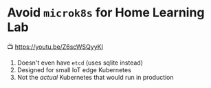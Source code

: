 # Avoid `microk8s` for Home Learning Lab

📺 <https://youtu.be/Z6scWSQyyKI>

1. Doesn't even have `etcd` (uses sqlite instead)
1. Designed for small IoT edge Kubernetes
1. Not the *actual* Kubernetes that would run in production
